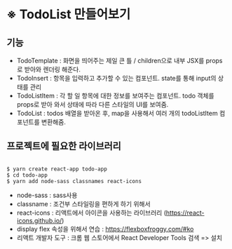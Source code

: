 # ※ TodoList 만들어보기

## 기능
- TodoTemplate : 화면을 띄어주는 제일 큰 틀 / children으로 내부 JSX를 props로 받아와 렌더링 해준다.
- TodoInsert : 항목을 입력하고 추가할 수 있는 컴포넌트. state를 통해 input의 상태를 관리
- TodoListItem : 각 할 일 항목에 대한 정보를 보여주는 컴포넌트. todo 객체를 props로 받아 와서 상태에 따라 다른 스타일의 UI를 보여줌.
- TodoList : todos 배열을 받아온 후, map을 사용해서 여러 개의 todoListItem 컴포넌트를 변환해줌.

## 프로젝트에 필요한 라이브러리
<pre><code>
$ yarn create react-app todo-app
$ cd todo-app
$ yarn add node-sass classnames react-icons
</code></pre>
- node-sass : sass사용
- classname : 조건부 스타일링을 편하게 하기 위해서
- react-icons : 리액트에서 아이콘을 사용하는 라이브러리 (https://react-icons.github.io/)
- display flex 속성을 위해서 연습 : https://flexboxfroggy.com/#ko
- 리액트 개발자 도구 : 크롬 웹 스토어에서 React Developer Tools 검색 => 설치 
